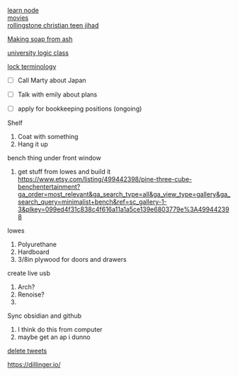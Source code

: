 [learn node ](https://www.reddit.com/r/node/comments/uozxa8/how_should_i_start_learning_the_node_js/)  
[movies](https://x.com/RamblingGroyper/status/1745559499534970976?s=20)  
[rollingstone christian teen jihad](https://www.rollingstone.com/culture/culture-features/teenage-holy-war-videos-of-ron-luce-and-evangelical-jihad-231696/)

[Making soap from ash](https://farmingmybackyard.com/homemade-soap-from-ashes/)  

[university logic class](https://www.csm.ornl.gov/~sheldon/ds/)

[lock terminology](https://www.locksmiths.co.uk/locksmith-terminology-parts-of-locks/)

- [ ] Call Marty about Japan
- [ ] Talk with emily about plans
- [ ] apply for bookkeeping positions (ongoing)



Shelf
1. Coat with something
2. Hang it up

bench thing under front window
1. get stuff from lowes and build it
https://www.etsy.com/listing/499442398/pine-three-cube-benchentertainment?ga_order=most_relevant&ga_search_type=all&ga_view_type=gallery&ga_search_query=minimalist+bench&ref=sc_gallery-1-3&plkey=099ed4f31c838c4f616a11a1a5ce139e6803779e%3A499442398

lowes
1. Polyurethane
2. Hardboard
3. 3/8in plywood for doors and drawers

create live usb
1. Arch?
2. Renoise?
3. 

Sync obsidian and github
1. I think do this from computer
2. maybe get an ap i dunno




[delete tweets](https://www.wikihow.com/Delete-All-Tweets#:~:text=Download%20a%20free%20tool%20called,easy%20to%20delete%20all%20tweets.)

https://dillinger.io/



